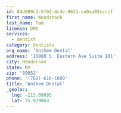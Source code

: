 ```yaml
---
id: 84d889c2-5f02-4c4c-9631-ce0aa02ccccf
first_name: Woodstock
last_name: Tom
license: DMD
services:
  - dentist
category: dentists
org_name: 'Anthem Dental'
address: '10880 S. Eastern Ave Suite 101'
city: Henderson
state: NV
zip: '89052'
phone: '(702) 616-1600'
title: 'Anthem Dental'
_geoloc:
  lng: -115.09895
  lat: 35.979863
---
```

